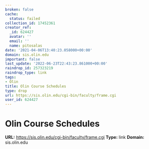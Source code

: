 ```yaml
---
broken: false
cache:
  status: failed
collection_id: 17452361
creator_ref:
  _id: 624427
  avatar: ''
  email: ''
  name: pitosalas
date: '2021-04-06T13:40:23.058000+00:00'
domain: sis.olin.edu
important: false
last_update: '2022-06-23T22:43:23.861000+00:00'
raindrop_id: 257323219
raindrop_type: link
tags:
- Olin
title: Olin Course Schedules
type: drop
url: https://sis.olin.edu/cgi-bin/faculty/frame.cgi
user_id: 624427
---
```


# Olin Course Schedules

**URL:** https://sis.olin.edu/cgi-bin/faculty/frame.cgi
**Type:** link
**Domain:** sis.olin.edu

